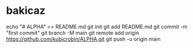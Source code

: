 # bakicaz

echo "# ALPHA" >> README.md
git init
git add README.md
git commit -m "first commit"
git branch -M main
git remote add origin https://github.com/kubicrobin/ALPHA.git
git push -u origin main
